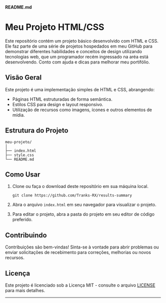 **README.md**

# Meu Projeto HTML/CSS

Este repositório contém um projeto básico desenvolvido com HTML e CSS. Ele faz parte de uma série de projetos hospedados em meu GitHub para demonstrar diferentes habilidades e conceitos de design utilizando tecnologias web, que um programador recém ingressado na aréa está desenvolvendo. Conto com ajuda e dicas para melhorar meu portifólio.

## Visão Geral

Este projeto é uma implementação simples de HTML e CSS, abrangendo:

- Páginas HTML estruturadas de forma semântica.
- Estilos CSS para design e layout responsivo.
- Utilização de recursos como imagens, ícones e outros elementos de mídia.

## Estrutura do Projeto

```
meu-projeto/
│
├── index.html
├── style.css
└── README.md
```

## Como Usar

1. Clone ou faça o download deste repositório em sua máquina local.

    ```
    git clone https://github.com/Tranks-RX/results-summary
    ```

2. Abra o arquivo `index.html` em seu navegador para visualizar o projeto.

3. Para editar o projeto, abra a pasta do projeto em seu editor de código preferido.

## Contribuindo

Contribuições são bem-vindas! Sinta-se à vontade para abrir problemas ou enviar solicitações de recebimento para correções, melhorias ou novos recursos.

## Licença

Este projeto é licenciado sob a Licença MIT - consulte o arquivo [LICENSE](LICENSE) para mais detalhes.

---